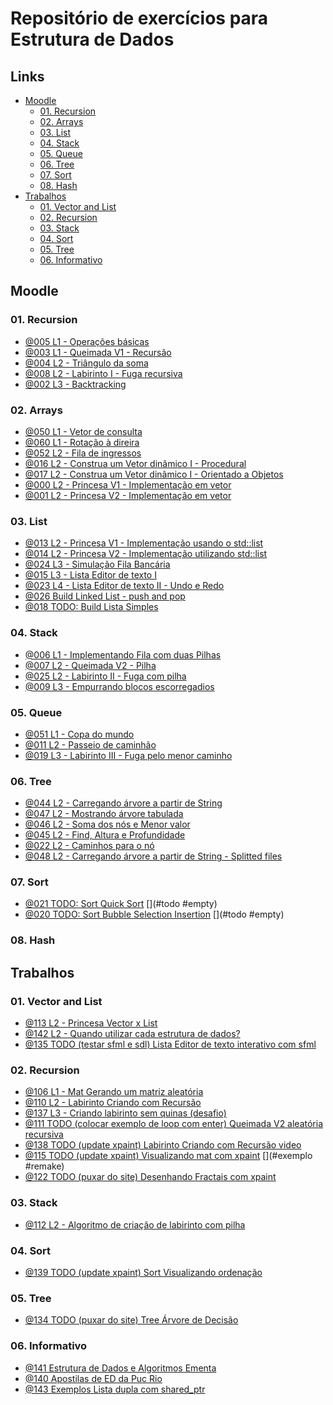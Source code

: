 
# Repositório de exercícios para Estrutura de Dados

## Links []()
<!--TOC_BEGIN-->
- [Moodle](#moodle)
    - [01. Recursion](#01-recursion)
    - [02. Arrays](#02-arrays)
    - [03. List](#03-list)
    - [04. Stack](#04-stack)
    - [05. Queue](#05-queue)
    - [06. Tree](#06-tree)
    - [07. Sort](#07-sort)
    - [08. Hash](#08-hash)
- [Trabalhos](#trabalhos)
    - [01. Vector and List](#01-vector-and-list)
    - [02. Recursion](#02-recursion)
    - [03. Stack](#03-stack)
    - [04. Sort](#04-sort)
    - [05. Tree](#05-tree)
    - [06. Informativo](#06-informativo)
<!--TOC_END-->

## Moodle

### 01. Recursion
- [@005 L1 - Operações básicas](base/005/Readme.md) 
- [@003 L1 - Queimada V1 - Recursão](base/003/Readme.md) 
- [@004 L2 - Triângulo da soma](base/004/Readme.md) 
- [@008 L2 - Labirinto I - Fuga recursiva](base/008/Readme.md) 
- [@002 L3 - Backtracking](base/002/Readme.md) 

### 02. Arrays
- [@050 L1 - Vetor de consulta](base/050/Readme.md) 
- [@060 L1 - Rotação à direira](base/060/Readme.md) 
- [@052 L2 - Fila de ingressos](base/052/Readme.md) 
- [@016 L2 - Construa um Vetor dinâmico I - Procedural](base/016/Readme.md) 
- [@017 L2 - Construa um Vetor dinâmico I - Orientado a Objetos](base/017/Readme.md) 
- [@000 L2 - Princesa V1 - Implementação em vetor](base/000/Readme.md) 
- [@001 L2 - Princesa V2 - Implementação em vetor](base/001/Readme.md) 

### 03. List
- [@013 L2 - Princesa V1 - Implementação usando o std::list](base/013/Readme.md) 
- [@014 L2 - Princesa V2 - Implementação utilizando std::list](base/014/Readme.md) 
- [@024 L3 - Simulação Fila Bancária](base/024/Readme.md) 
- [@015 L3 - Lista Editor de texto I](base/015/Readme.md) 
- [@023 L4 - Lista Editor de texto II - Undo e Redo](base/023/Readme.md) 
- [@026 Build Linked List - push and pop](base/026/Readme.md) 
- [@018 TODO: Build Lista Simples](base/018/Readme.md) 

### 04. Stack
- [@006 L1 - Implementando Fila com duas Pilhas](base/006/Readme.md) 
- [@007 L2 - Queimada V2 - Pilha](base/007/Readme.md) 
- [@025 L2 - Labirinto II - Fuga com pilha](base/025/Readme.md) 
- [@009 L3 - Empurrando blocos escorregadios](base/009/Readme.md) 

### 05. Queue
- [@051 L1 - Copa do mundo](base/051/Readme.md) 
- [@011 L2 - Passeio de caminhão](base/011/Readme.md) 
- [@019 L3 - Labirinto III - Fuga pelo menor caminho](base/019/Readme.md) 

### 06. Tree
- [@044 L2 - Carregando árvore a partir de String](base/044/Readme.md) 
- [@047 L2 - Mostrando árvore tabulada](base/047/Readme.md) 
- [@046 L2 - Soma dos nós e Menor valor](base/046/Readme.md) 
- [@045 L2 - Find, Altura e Profundidade](base/045/Readme.md) 
- [@022 L2 - Caminhos para o nó](base/022/Readme.md) 
- [@048 L2 - Carregando árvore a partir de String - Splitted files](base/048/Readme.md) 

### 07. Sort
- [@021 TODO: Sort Quick Sort](base/021/Readme.md)  [](#todo #empty)
- [@020 TODO: Sort Bubble Selection Insertion](base/020/Readme.md)  [](#todo #empty)

### 08. Hash

## Trabalhos

### 01. Vector and List
- [@113 L2 - Princesa Vector x List ](base/113/Readme.md)  [](#trabalho)
- [@142 L2 - Quando utilizar cada estrutura de dados?](base/142/Readme.md) 
- [@135 TODO (testar sfml e sdl) Lista Editor de texto interativo com sfml](base/135/Readme.md) 

### 02. Recursion
- [@106 L1 - Mat Gerando um matriz aleatória](base/106/Readme.md) 
- [@110 L2 - Labirinto Criando com Recursão](base/110/Readme.md) 
- [@137 L3 - Criando labirinto sem quinas (desafio)](base/137/Readme.md)  [](#todo)
- [@111 TODO (colocar exemplo de loop com enter) Queimada V2 aleatória recursiva](base/111/Readme.md) 
- [@138 TODO (update xpaint) Labirinto Criando com Recursão video](base/138/Readme.md) 
- [@115 TODO (update xpaint) Visualizando mat com xpaint](base/115/Readme.md)  [](#exemplo #remake)
- [@122 TODO (puxar do site) Desenhando Fractais com xpaint](base/122/Readme.md) 

### 03. Stack
- [@112 L2 - Algoritmo de criação de labirinto com pilha](base/112/Readme.md) 

### 04. Sort
- [@139 TODO (update xpaint) Sort Visualizando ordenação](base/139/Readme.md) 

### 05. Tree
- [@134 TODO (puxar do site) Tree Árvore de Decisão](base/134/Readme.md) 

### 06. Informativo
- [@141 Estrutura de Dados e Algoritmos Ementa    ](base/141/Readme.md)  [](#ready)
- [@140 Apostilas de ED da Puc Rio  ](base/140/Readme.md) 
- [@143 Exemplos  Lista dupla com shared_ptr](base/143/Readme.md) 